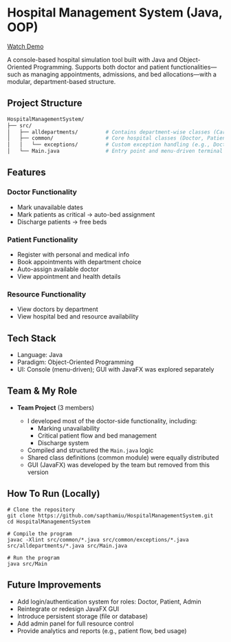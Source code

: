 # Hospital Management System (Java, OOP)
[Watch Demo](HospitalManagementSystemDemo.mp4)

A console-based hospital simulation tool built with Java and Object-Oriented Programming. Supports both doctor and patient functionalities—such as managing appointments, admissions, and bed allocations—with a modular, department-based structure.


## Project Structure

```bash
HospitalManagementSystem/
├── src/
│   ├── alldepartments/         # Contains department-wise classes (Cardiology, Neurology, etc.)
│   ├── common/                 # Core hospital classes (Doctor, Patient, Bed, Hospital, etc.)
│   │   └── exceptions/         # Custom exception handling (e.g., DoctorUnavailableException)
│   └── Main.java               # Entry point and menu-driven terminal interface
```

## Features

### Doctor Functionality

* Mark unavailable dates
* Mark patients as critical → auto-bed assignment
* Discharge patients → free beds

### Patient Functionality

* Register with personal and medical info
* Book appointments with department choice
* Auto-assign available doctor
* View appointment and health details

### Resource Functionality

* View doctors by department
* View hospital bed and resource availability


## Tech Stack

* Language: Java
* Paradigm: Object-Oriented Programming
* UI: Console (menu-driven); GUI with JavaFX was explored separately


## Team & My Role

* **Team Project** (3 members)

  * I developed most of the doctor-side functionality, including:
    * Marking unavailability
    * Critical patient flow and bed management
    * Discharge system
  * Compiled and structured the `Main.java` logic
  * Shared class definitions (common module) were equally distributed
  * GUI (JavaFX) was developed by the team but removed from this version

## How To Run (Locally)

```shell
# Clone the repository
git clone https://github.com/sapthamiu/HospitalManagementSystem.git
cd HospitalManagementSystem

# Compile the program
javac -Xlint src/common/*.java src/common/exceptions/*.java src/alldepartments/*.java src/Main.java

# Run the program
java src/Main
```

## Future Improvements

* Add login/authentication system for roles: Doctor, Patient, Admin
* Reintegrate or redesign JavaFX GUI
* Introduce persistent storage (file or database)
* Add admin panel for full resource control
* Provide analytics and reports (e.g., patient flow, bed usage)
